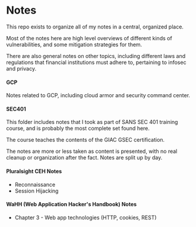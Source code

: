 # Notes
This repo exists to organize all of my notes in a central, organized place.

Most of the notes here are high level overviews of different kinds of
vulnerabilities, and some mitigation strategies for them.

There are also general notes on other topics, including different
laws and regulations that financial institutions must adhere to, pertaining to
infosec and privacy.

#### GCP
Notes related to GCP, including cloud armor and security command center.

#### SEC401
This folder includes notes that I took as part of SANS SEC 401 training course,
and is probably the most complete set found here.

The course teaches the contents of the GIAC GSEC certification.

The notes are more or less taken as content is presented, with no real cleanup
or organization after the fact. Notes are split up by day.

#### Pluralsight CEH Notes
- Reconnaissance
- Session Hijacking

#### WaHH (Web Application Hacker's Handbook) Notes
- Chapter 3 - Web app technologies (HTTP, cookies, REST)
